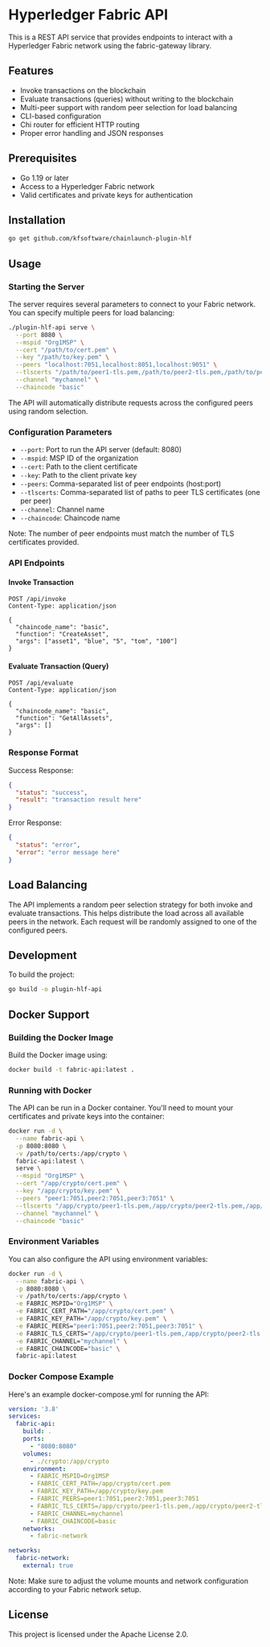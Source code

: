 # Hyperledger Fabric API

This is a REST API service that provides endpoints to interact with a Hyperledger Fabric network using the fabric-gateway library.

## Features

- Invoke transactions on the blockchain
- Evaluate transactions (queries) without writing to the blockchain
- Multi-peer support with random peer selection for load balancing
- CLI-based configuration
- Chi router for efficient HTTP routing
- Proper error handling and JSON responses

## Prerequisites

- Go 1.19 or later
- Access to a Hyperledger Fabric network
- Valid certificates and private keys for authentication

## Installation

```bash
go get github.com/kfsoftware/chainlaunch-plugin-hlf
```

## Usage

### Starting the Server

The server requires several parameters to connect to your Fabric network. You can specify multiple peers for load balancing:

```bash
./plugin-hlf-api serve \
  --port 8080 \
  --mspid "Org1MSP" \
  --cert "/path/to/cert.pem" \
  --key "/path/to/key.pem" \
  --peers "localhost:7051,localhost:8051,localhost:9051" \
  --tlscerts "/path/to/peer1-tls.pem,/path/to/peer2-tls.pem,/path/to/peer3-tls.pem" \
  --channel "mychannel" \
  --chaincode "basic"
```

The API will automatically distribute requests across the configured peers using random selection.

### Configuration Parameters

- `--port`: Port to run the API server (default: 8080)
- `--mspid`: MSP ID of the organization
- `--cert`: Path to the client certificate
- `--key`: Path to the client private key
- `--peers`: Comma-separated list of peer endpoints (host:port)
- `--tlscerts`: Comma-separated list of paths to peer TLS certificates (one per peer)
- `--channel`: Channel name
- `--chaincode`: Chaincode name

Note: The number of peer endpoints must match the number of TLS certificates provided.

### API Endpoints

#### Invoke Transaction

```http
POST /api/invoke
Content-Type: application/json

{
  "chaincode_name": "basic",
  "function": "CreateAsset",
  "args": ["asset1", "blue", "5", "tom", "100"]
}
```

#### Evaluate Transaction (Query)

```http
POST /api/evaluate
Content-Type: application/json

{
  "chaincode_name": "basic",
  "function": "GetAllAssets",
  "args": []
}
```

### Response Format

Success Response:
```json
{
  "status": "success",
  "result": "transaction result here"
}
```

Error Response:
```json
{
  "status": "error",
  "error": "error message here"
}
```

## Load Balancing

The API implements a random peer selection strategy for both invoke and evaluate transactions. This helps distribute the load across all available peers in the network. Each request will be randomly assigned to one of the configured peers.

## Development

To build the project:

```bash
go build -o plugin-hlf-api
```

## Docker Support

### Building the Docker Image

Build the Docker image using:

```bash
docker build -t fabric-api:latest .
```

### Running with Docker

The API can be run in a Docker container. You'll need to mount your certificates and private keys into the container:

```bash
docker run -d \
  --name fabric-api \
  -p 8080:8080 \
  -v /path/to/certs:/app/crypto \
  fabric-api:latest \
  serve \
  --mspid "Org1MSP" \
  --cert "/app/crypto/cert.pem" \
  --key "/app/crypto/key.pem" \
  --peers "peer1:7051,peer2:7051,peer3:7051" \
  --tlscerts "/app/crypto/peer1-tls.pem,/app/crypto/peer2-tls.pem,/app/crypto/peer3-tls.pem" \
  --channel "mychannel" \
  --chaincode "basic"
```

### Environment Variables

You can also configure the API using environment variables:

```bash
docker run -d \
  --name fabric-api \
  -p 8080:8080 \
  -v /path/to/certs:/app/crypto \
  -e FABRIC_MSPID="Org1MSP" \
  -e FABRIC_CERT_PATH="/app/crypto/cert.pem" \
  -e FABRIC_KEY_PATH="/app/crypto/key.pem" \
  -e FABRIC_PEERS="peer1:7051,peer2:7051,peer3:7051" \
  -e FABRIC_TLS_CERTS="/app/crypto/peer1-tls.pem,/app/crypto/peer2-tls.pem,/app/crypto/peer3-tls.pem" \
  -e FABRIC_CHANNEL="mychannel" \
  -e FABRIC_CHAINCODE="basic" \
  fabric-api:latest
```

### Docker Compose Example

Here's an example docker-compose.yml for running the API:

```yaml
version: '3.8'
services:
  fabric-api:
    build: .
    ports:
      - "8080:8080"
    volumes:
      - ./crypto:/app/crypto
    environment:
      - FABRIC_MSPID=Org1MSP
      - FABRIC_CERT_PATH=/app/crypto/cert.pem
      - FABRIC_KEY_PATH=/app/crypto/key.pem
      - FABRIC_PEERS=peer1:7051,peer2:7051,peer3:7051
      - FABRIC_TLS_CERTS=/app/crypto/peer1-tls.pem,/app/crypto/peer2-tls.pem,/app/crypto/peer3-tls.pem
      - FABRIC_CHANNEL=mychannel
      - FABRIC_CHAINCODE=basic
    networks:
      - fabric-network

networks:
  fabric-network:
    external: true
```

Note: Make sure to adjust the volume mounts and network configuration according to your Fabric network setup.

## License

This project is licensed under the Apache License 2.0. 